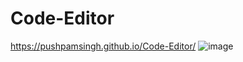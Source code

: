 ﻿# Code-Editor
  https://pushpamsingh.github.io/Code-Editor/
![image](https://github.com/user-attachments/assets/a4e71e0f-6124-4015-8484-e8646325f7a2)
